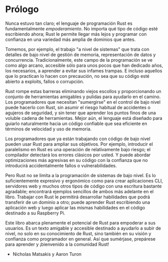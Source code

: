 # Prólogo

Nunca estuvo tan claro; el lenguaje de programación Rust es fundamentalmente
*empoderamiento*. No importa qué tipo de código esté escribiendo ahora; Rust
le permite llegar más lejos y programar con confianza en una variedad más amplia de
dominios que antes.

Tomemos, por ejemplo, el trabajo "a nivel de sistemas" que trata con detalles de bajo nivel de
gestión de memoria, representación de datos y concurrencia. Tradicionalmente, este
campo de la programación se ve como algo arcano, accesible sólo para unos pocos que
han dedicado años, los necesarios, a aprender a evitar sus infames trampas. E
incluso aquellos que lo practican lo hacen con precaución, no sea que su código esté abierto a
exploits, fallos o corrupción.

Rust rompe estas barreras eliminando viejos escollos y proporcionando un
conjunto de herramientas amigables y pulidas para ayudarlo en el camino. Los programadores que necesitan
"sumergirse" en el control de bajo nivel puede hacerlo con Rust, sin asumir
el riesgo habitual de accidentes o agujeros de seguridad, y sin tener que aprender
los puntos finos de una voluble cadena de herramientas. Mejor aún, el lenguaje está diseñado para
guiarlo naturalmente hacia un código confiable que sea eficiente en términos de velocidad
y uso de memoria.

Los programadores que ya están trabajando con código de bajo nivel pueden usar Rust para ampliar
sus objetivos. Por ejemplo, introducir el paralelismo en Rust es una operación 
de relativamente bajo riesgo; el compilador detectará los errores clásicos por usted. Y
puede abordar optimizaciones más agresivas en su código con la confianza
que no introducirá accidentalmente fallos o vulnerabilidades.

Pero Rust no se limita a la programación de sistemas de bajo nivel. Es lo suficientemente
expresivo y ergonómico como para crear aplicaciones CLI, servidores web y muchos otros tipos de código
con una escritura bastante agradable; encontrará ejemplos sencillos de ambos más adelante en el
libro. Trabajar con Rust le permitirá desarrollar habilidades que podrá transferir de un
dominio a otro; puede aprender Rust escribiendo una aplicación web y luego aplicar
las mismas habilidades en el código destinado a su Raspberry Pi.

Este libro abarca plenamente el potencial de Rust para empoderar a sus usuarios. Es un
texto amigable y accesible destinado a ayudarlo a subir de nivel, no solo en su
conocimiento de Rust, sino también en su visión y confianza como programador en
general. Así que sumérjase, prepárese para aprender y ¡bienvenido a la comunidad Rust!

- Nicholas Matsakis y Aaron Turon

